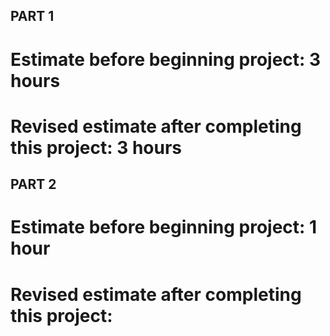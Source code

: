 ## PART 1

# Estimate before beginning project: 3 hours
# Revised estimate after completing this project: 3 hours

## PART 2

# Estimate before beginning project: 1 hour
# Revised estimate after completing this project: 
